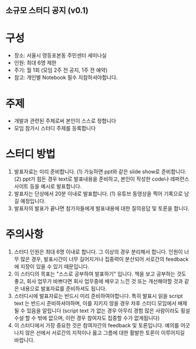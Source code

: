 ## 소규모 스터디 공지 (v0.1)
# 구성
  - 장소: 서울시 영등포본동 주민센터 세미나실
  - 인원: 최대 6명 제한
  - 주기: 월 1회 (모임 2주 전 공지, 1주 전 예약)
  - 참고: 개인별 Notebook 필수 지참하셔야합니다.
 
# 주제
  - 개발과 관련된 주제로써 본인이 스스로 정합니다
  - 모임 참가시 스터디 주제를 등록합니다
 
# 스터디 방법
  1) 발표자료는 미리 준비합니다.
    (1) 가능하면 ppt와 같은 slide show로 준비합니다.
    (2) ppt가 힘든 경우 text로 발표내용을 준비하고, 본인이 작성한 code나 레퍼런스 사이트 등을 예시로 발표합니다.
  2) 발표자는 단상에서 20분 이내로 발표합니다.
    (1) 유튜브 동영상을 찍어 기록으로 남길 예정입니다.
  3) 발표자의 발표가 끝나면 참가자들에게 발표내용에 대한 질의응답 및 토론을 합니다.
  
# 주의사항
  1) 스터디 인원은 최대 6명 이내로 합니다. 그 이상의 경우 분리해서 합니다.
     인원이 너무 많은 경우, 발표시간이 너무 길어지거나 집중력이 분산되어 서로간의 feedback에 지장이 있을 수 있기 때문입니다.
  2) 이 스터디의 목표는 "스스로 공부하여 발표하기" 입니다.
     책을 보고 공부하는 것도 좋고, 회사 업무가 바쁘다면 회사 업무중에 배우고 느낀 것 또는 개선해야할 것과 같은 내용으로 발표자료를 준비하셔도 됩니다.
  3) 스터디시에 발표자료는 반드시 미리 준비하여야합니다. 특히 발표시 읽을 script text 는 반드시 준비하셔야하며,
     이를 지키지 않을 경우 차후 스터디 모임에서 배제될 수 있음을 알립니다
     (script text 가 없는 경우 아무리 경험 많은 사람이라도 횡설수설 할 수 밖에 없으며, 이런 경우 참여자도 집중할 수가 없게됩니다)
  4) 이 스터디에서 가장 중요한 것은 참여자간의 feedback 및 토론입니다.
     예의를 어긋나지 않은 선에서 서로간의 지적이나 옳고 그름에 대한 활발한 토론이 이루어지길 바랍니다. 
